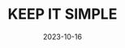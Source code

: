 ---
title: "KEEP IT SIMPLE"
date: 2023-10-16
hashtag: keep-it-simple
type: cue
tags:
  - simplify
---